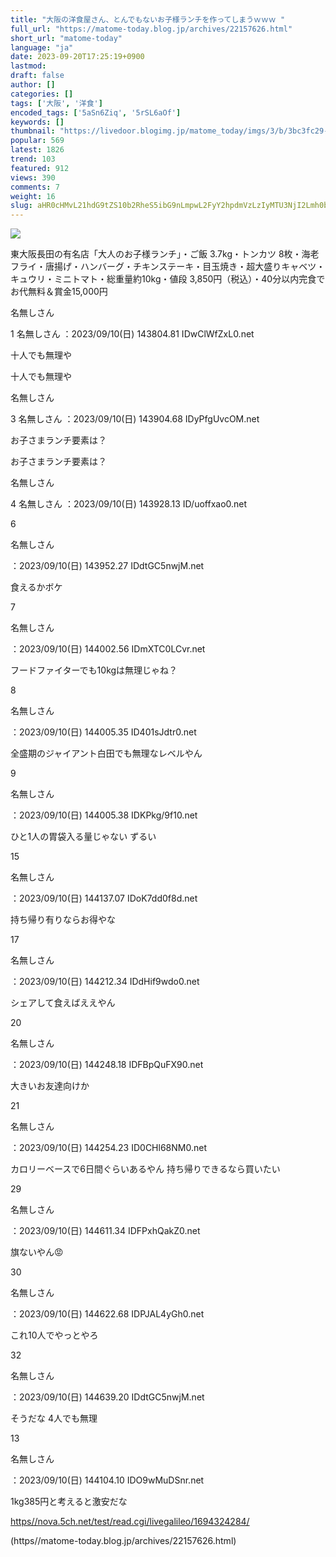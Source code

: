 ```yaml
---
title: "大阪の洋食屋さん、とんでもないお子様ランチを作ってしまうｗｗｗ "
full_url: "https://matome-today.blog.jp/archives/22157626.html"
short_url: "matome-today"
language: "ja"
date: 2023-09-20T17:25:19+0900
lastmod: 
draft: false
author: []
categories: []
tags: ['大阪', '洋食']
encoded_tags: ['5aSn6Ziq', '5rSL6aOf']
keywords: []
thumbnail: "https://livedoor.blogimg.jp/matome_today/imgs/3/b/3bc3fc29-s.png"
popular: 569
latest: 1826
trend: 103
featured: 912
views: 390
comments: 7
weight: 16
slug: aHR0cHMvL21hdG9tZS10b2RheS5ibG9nLmpwL2FyY2hpdmVzLzIyMTU3NjI2Lmh0bWw=
---
```


![](https://livedoor.blogimg.jp/matome_today/imgs/3/b/3bc3fc29-s.png)

<div><p>東大阪長田の有名店「大人のお子様ランチ」・ご飯 3.7kg・トンカツ 8枚・海老フライ・唐揚げ・ハンバーグ・チキンステーキ・目玉焼き・超大盛りキャベツ・キュウリ・ミニトマト・総重量約10kg・値段 3,850円（税込）・40分以内完食でお代無料＆賞金15,000円</p><p>名無しさん</p><p>1 名無しさん ：2023/09/10(日) 143804.81 IDwClWfZxL0.net</p><p>十人でも無理や</p><p>十人でも無理や</p><p>名無しさん</p><p>3 名無しさん ：2023/09/10(日) 143904.68 IDyPfgUvcOM.net</p><p>お子さまランチ要素は？</p><p>お子さまランチ要素は？</p><p>名無しさん</p><p>4 名無しさん ：2023/09/10(日) 143928.13 ID/uoffxao0.net</p> <p></p> <p>6 <p>名無しさん</p>：2023/09/10(日) 143952.27 IDdtGC5nwjM.net</p><p> 食えるかボケ </p><p>7 <p>名無しさん</p>：2023/09/10(日) 144002.56 IDmXTC0LCvr.net</p><p><p> フードファイターでも10kgは無理じゃね？ </p></p><p>8 <p>名無しさん</p>：2023/09/10(日) 144005.35 ID401sJdtr0.net</p><p><p> 全盛期のジャイアント白田でも無理なレベルやん </p></p><p>9 <p>名無しさん</p>：2023/09/10(日) 144005.38 IDKPkg/9f10.net</p><p> ひと1人の胃袋入る量じゃない ずるい </p><p>15 <p>名無しさん</p>：2023/09/10(日) 144137.07 IDoK7dd0f8d.net</p><p><p> 持ち帰り有りならお得やな </p></p><p>17 <p>名無しさん</p>：2023/09/10(日) 144212.34 IDdHif9wdo0.net</p><p> シェアして食えばええやん </p><p>20 <p>名無しさん</p>：2023/09/10(日) 144248.18 IDFBpQuFX90.net</p><p><p> 大きいお友達向けか </p></p><p>21 <p>名無しさん</p>：2023/09/10(日) 144254.23 ID0CHl68NM0.net</p><p> カロリーベースで6日間ぐらいあるやん 持ち帰りできるなら買いたい </p><p>29 <p>名無しさん</p>：2023/09/10(日) 144611.34 IDFPxhQakZ0.net</p><p><p> 旗ないやん😡 </p></p><p>30 <p>名無しさん</p>：2023/09/10(日) 144622.68 IDPJAL4yGh0.net</p><p> これ10人でやっとやろ </p><p>32 <p>名無しさん</p>：2023/09/10(日) 144639.20 IDdtGC5nwjM.net</p><p> そうだな 4人でも無理 </p><p>13 <p>名無しさん</p>：2023/09/10(日) 144104.10 IDO9wMuDSnr.net</p><p><p>1kg385円と考えると激安だな</p></p><a href='https//nova.5ch.net/test/read.cgi/livegalileo/1694324284/' target='_blank' title=''>https//nova.5ch.net/test/read.cgi/livegalileo/1694324284/</a> <p></p> </div>

(https//matome-today.blog.jp/archives/22157626.html)
